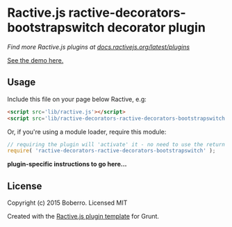 # Ractive.js ractive-decorators-bootstrapswitch decorator plugin

*Find more Ractive.js plugins at [docs.ractivejs.org/latest/plugins](http://docs.ractivejs.org/latest/plugins)*

[See the demo here.](TODO)

## Usage

Include this file on your page below Ractive, e.g:

```html
<script src='lib/ractive.js'></script>
<script src='lib/ractive-decorators-ractive-decorators-bootstrapswitch.js'></script>
```

Or, if you're using a module loader, require this module:

```js
// requiring the plugin will 'activate' it - no need to use the return value
require( 'ractive-decorators-ractive-decorators-bootstrapswitch' );
```

**plugin-specific instructions to go here...**



## License

Copyright (c) 2015 Boberro. Licensed MIT

Created with the [Ractive.js plugin template](https://github.com/ractivejs/plugin-template) for Grunt.
